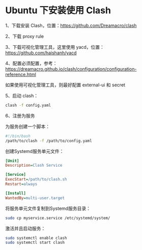 # Ubuntu 下安装使用 Clash

1、下载安装 Clash，位置：https://github.com/Dreamacro/clash

2、下载 proxy rule

3、下载可视化管理工具，这里使用 yacd，位置：https://github.com/haishanh/yacd

4、配置必须配置，参考：https://dreamacro.github.io/clash/configuration/configuration-reference.html

如果使用可视化管理工具，则最好配置 external-ui 和 secret

5、启动 clash：

```bash
clash -f config.yaml
```

6、注册为服务

为服务创建一个脚本：

```bash
#!/bin/bash
/path/to/clash -f /path/to/config.yaml
```

创建Systemd服务单元文件：

```ini
[Unit]
Description=Clash Service

[Service]
ExecStart=/path/to/clash.sh
Restart=always

[Install]
WantedBy=multi-user.target
```

将服务单元文件复制到Systemd服务目录：

```bash
sudo cp myservice.service /etc/systemd/system/
```

激活并且启动服务：

```bash
sudo systemctl enable clash
sudo systemctl start clash
```
